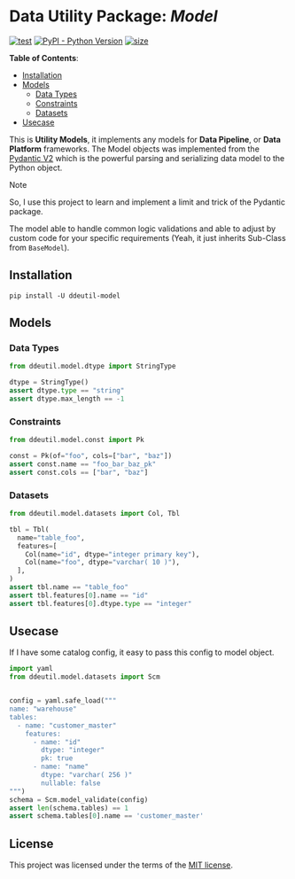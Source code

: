 # Data Utility Package: *Model*

[![test](https://github.com/ddeutils/ddeutil-model/actions/workflows/tests.yml/badge.svg?branch=main)](https://github.com/ddeutils/ddeutil-model/actions/workflows/tests.yml)
[![PyPI - Python Version](https://img.shields.io/pypi/pyversions/ddeutil-model?logo=pypi)](https://pypi.org/project/ddeutil-model/)
[![size](https://img.shields.io/github/languages/code-size/ddeutils/ddeutil-model)](https://github.com/ddeutils/ddeutil-model)

**Table of Contents**:

- [Installation](#installation)
- [Models](#models)
  - [Data Types](#data-types)
  - [Constraints](#constraints)
  - [Datasets](#datasets)
- [Usecase](#usecase)

This is **Utility Models**, it implements any models for **Data Pipeline**,
or **Data Platform** frameworks. The Model objects was implemented from the [Pydantic V2](https://docs.pydantic.dev/latest/)
which is the powerful parsing and serializing data model to the Python object.

> [!NOTE]
> So, I use this project to learn and implement a limit and trick of the Pydantic
> package.

The model able to handle common logic validations and able to adjust by custom code
for your specific requirements (Yeah, it just inherits Sub-Class from `BaseModel`).

## Installation

```shell
pip install -U ddeutil-model
```

## Models

### Data Types

```python
from ddeutil.model.dtype import StringType

dtype = StringType()
assert dtype.type == "string"
assert dtype.max_length == -1
```

### Constraints

```python
from ddeutil.model.const import Pk

const = Pk(of="foo", cols=["bar", "baz"])
assert const.name == "foo_bar_baz_pk"
assert const.cols == ["bar", "baz"]
```

### Datasets

```python
from ddeutil.model.datasets import Col, Tbl

tbl = Tbl(
  name="table_foo",
  features=[
    Col(name="id", dtype="integer primary key"),
    Col(name="foo", dtype="varchar( 10 )"),
  ],
)
assert tbl.name == "table_foo"
assert tbl.features[0].name == "id"
assert tbl.features[0].dtype.type == "integer"
```

## Usecase

If I have some catalog config, it easy to pass this config to model object.

```python
import yaml
from ddeutil.model.datasets import Scm


config = yaml.safe_load("""
name: "warehouse"
tables:
  - name: "customer_master"
    features:
      - name: "id"
        dtype: "integer"
        pk: true
      - name: "name"
        dtype: "varchar( 256 )"
        nullable: false
""")
schema = Scm.model_validate(config)
assert len(schema.tables) == 1
assert schema.tables[0].name == 'customer_master'
```

## License

This project was licensed under the terms of the [MIT license](LICENSE).
